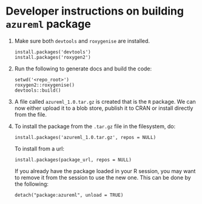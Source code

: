 # Developer instructions on building `azureml` package
1.  Make sure both `devtools` and `roxygenise` are installed.
    ```
    install.packages('devtools')
    install.packages('roxygen2')
    ```
2. Run the following to generate docs and build the code:
   ```
   setwd('<repo_root>')
   roxygen2::roxygenise()
   devtools::build()
   ```
3. A file called `azureml_1.0.tar.gz` is created that is the `R` package.
We can now either upload it to a blob store, publish it to CRAN or install
directly from the file.
4. To install the package from the `.tar.gz` file in the filesystem, do:
   ```
   install.packages('azureml_1.0.tar.gz', repos = NULL)
   ```
   To install from a url:
   ```
   install.packages(package_url, repos = NULL)
   ```

   If you already have the package loaded in your R session, you may want to
   remove it from the session to use the new one. This can be done by the
   following:
   ```
   detach("package:azureml", unload = TRUE)
    ```
